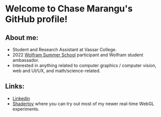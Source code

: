 # Welcome to Chase Marangu's GitHub profile!

## About me:
- Student and Research Assistant at Vassar College.
- 2022 [Wolfram Summer School](https://education.wolfram.com/summer-school/alumni/2022/chase-marangu/) participant and Wolfram student ambassador.
- Interested in anything related to computer graphics / computer vision, web and UI/UX, and math/science-related.

## Links:
- [Linkedin](https://www.linkedin.com/in/chase-marangu/)
- [Shadertoy](https://www.shadertoy.com/user/cmarangu) where you can try out most of my newer real-time WebGL experiments.
